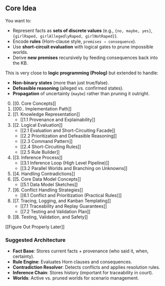 ## Core Idea

You want to:

- Represent facts as **sets of discrete values** (e.g., `{no, maybe, yes}`, `{girlRaped, girlAllegedlyRaped, girlNotRaped}`).
- Encode **rules** (Horn-clause style, `premises ⇒ consequence`).
- Use **short-circuit evaluation** with logical gates to prune impossible worlds.
- Derive **new premises** recursively by feeding consequences back into the KB.

This is very close to **logic programming (Prolog)** but extended to handle:

- **Non-binary states** (more than just true/false).
- **Defeasible reasoning** (alleged vs. confirmed states).
- **Propagation** of uncertainty (`maybe`) rather than pruning it outright.

0. [[0. Core Concepts]]
1. [[00.. Implementation Path]]
2. [[1. Knowledge Representation]]
	- [[1.1 Provenance and Explainability]]
3. [[2. Logical Evaluation]]
	- [[2.1 Evaluation and Short-Circuiting Facade]]
	- [[2.2 Prioritization and Defeasible Reasoning]]
	- [[2.3 Command Pattern]]
	- [[2.4 Short-Circuiting Rules]]
	- [[2.5 Rule Builder]]
4. [[3. Inference Process]]
	- [[3.1 Inference Loop (High Level Pipeline)]]
	- [[3.2 Parallel Worlds and Branching on Unknowns]]
5. [[4. Handling Contradictions]]
6. [[5. Core Data Model Concepts]]
	- [[5.1 Data Model Sketches]]
7. [[6. Conflict Handling Strategies]]
	- [[6.1 Conflict and Prioritization (Practical Rules)]]
8. [[7. Tracing, Logging, and Kanban Templating]]
	- [[7.1 Traceability and Replay Guarantees]]
	- [[7.2 Testing and Validation Plan]]
9. [[8.  Testing, Validation, and Safety]] 

[[Figure Out Properly Later]]

### Suggested Architecture

- **Fact Base**: Stores current facts + provenance (who said it, when, certainty).
- **Rule Engine**: Evaluates Horn clauses and consequences.
- **Contradiction Resolver**: Detects conflicts and applies resolution rules.
- **Inference Chain**: Stores history (important for traceability in court).
- **Worlds**: Active vs. pruned worlds for scenario management.
